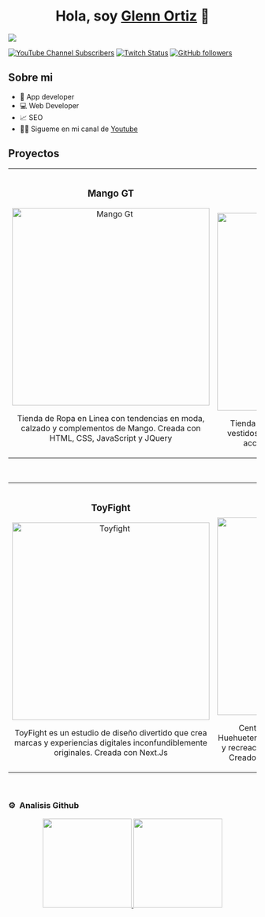 <div align="center">
<h1 align="center">Hola, soy <a href="https://glenndgk.github.io/glenndeveloper/">Glenn Ortiz</a> 👋</h1>
</div>
<img src="https://i.imgur.com/Ut8KwLD.png">

[![YouTube Channel Subscribers](https://img.shields.io/youtube/channel/subscribers/UCXzxKoAXu-n2wIxXbl5Y2eg)](https://www.youtube.com/channel/UCXzxKoAXu-n2wIxXbl5Y2eg)
[![Twitch Status](https://img.shields.io/twitch/status/glenndgk)](https://www.twitch.tv/glenndgk)
[![GitHub followers](https://img.shields.io/github/followers/glenndgk)](https://github.com/glenndgk)

## Sobre mi

- 📲 App developer
- 💻 Web Developer
- 📈 SEO
- 🧑‍🏫 Sigueme en mi canal de  [Youtube](https://glenndgk.github.io/glenndeveloper/)
  <br>

## Proyectos 
<table>
<tr>
<td width="50%">
<h3 align="center">Mango GT</h3>
<div align="center">
<a href="https://shop.mango.com/gt/teen" target="_blank"><img src="https://i.imgur.com/3QfatD7.png" width="400" alt="Mango Gt"></a>
<p>Tienda de Ropa en Linea con tendencias en moda, calzado y complementos de Mango. Creada con HTML, CSS, JavaScript y JQuery</p>
</div>
                                                                                      
</td>

<td width="50%">
               <br>
<h3 align="center">JLUXLABEL</h3>
<div align="center">                                       
<a href="https://jluxlabel.com/" target="_blank"><img src="https://i.imgur.com/tmDd9JC.png" width="400" alt="JLUXLABEL"></a>
<br>
</p>Tienda de ropa en linea de última moda desde vestidos, blusas, pantalones, monos, conjuntos, accesorios y más!. Creada con Shopify</p>
</div>                                                             
</table>                                                                                 
</div>
<br>

<table>
<tr>
<td width="50%">
<h3 align="center">ToyFight</h3>
<div align="center">
<a href="https://toyfight.co/" target="_blank"><img src="https://i.imgur.com/rJ9Svan.png" width="400" alt="Toyfight"></a>

<p>ToyFight es un estudio de diseño divertido que crea marcas y experiencias digitales inconfundiblemente originales. Creada con Next.Js</p>
</div>
                                                                                      
</td>       

<td width="50%">
<h3 align="center">El Pantanal</h3>
<div align="center">
<a href="https://www.elpantanalgt.com/" target="_blank"><img src="https://i.imgur.com/JYgzQcA.png" width="400" alt="El Pantanal"></a>

<p>Centro Recreativo ubicado en Guatemala, Huehuetenango, el cual goza de muchas actividades y recreaciones con ambiente natural y pet friendly. Creado con Html, Css, JavaScript y Wordpress</p>
</div>
                                                                                      
</td>  
</table>                                                                                 
</div>
<br>

### ⚙️ &nbsp;Analisis Github

<p align="center">
<a href="https://github.com/glenndgk">
  <img height="180em" src="https://github-readme-stats-eight-theta.vercel.app/api?username=ArisGuimera&show_icons=true&theme=algolia&include_all_commits=true&count_private=true"/>
  <img height="180em" src="https://github-readme-stats-eight-theta.vercel.app/api/top-langs/?username=ArisGuimera&layout=compact&langs_count=8&theme=algolia"/>
</a>
</p>
